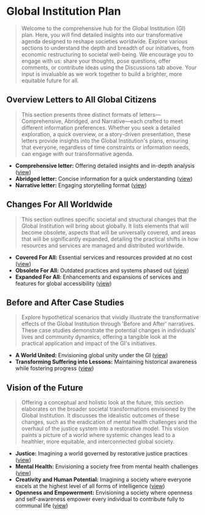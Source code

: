 # Global Institution Plan
> Welcome to the comprehensive hub for the Global Institution (GI) plan. Here, you will find detailed insights into our transformative agenda designed to reshape societies worldwide. Explore various sections to understand the depth and breadth of our initiatives, from economic restructuring to societal well-being. We encourage you to engage with us: share your thoughts, pose questions, offer comments, or contribute ideas using the Discussions tab above. Your input is invaluable as we work together to build a brighter, more equitable future for all.

## Overview Letters to All Global Citizens
> This section presents three distinct formats of letters—Comprehensive, Abridged, and Narrative—each crafted to meet different information preferences. Whether you seek a detailed exploration, a quick overview, or a story-driven presentation, these letters provide insights into the Global Institution's plans, ensuring that everyone, regardless of time constraints or information needs, can engage with our transformative agenda.
- **Comprehensive letter:** Offering detailed insights and in-depth analysis ([view](docs/letter-comprehensive.md))
- **Abridged letter:** Concise information for a quick understanding ([view](docs/letter-abridged.md))
- **Narrative letter:** Engaging storytelling format ([view](docs/letter-narrative.md))

## Changes For All Worldwide
> This section outlines specific societal and structural changes that the Global Institution will bring about globally. It lists elements that will become obsolete, aspects that will be universally covered, and areas that will be significantly expanded, detailing the practical shifts in how resources and services are managed and distributed worldwide. 
- **Covered For All:** Essential services and resources provided at no cost ([view](docs/all-covered.md))
- **Obsolete For All:** Outdated practices and systems phased out ([view](docs/all-obsolete.md))
- **Expanded For All:** Enhancements and expansions of services and features for global accessibility ([view](docs/all-expanded.md))

## Before and After Case Studies
> Explore hypothetical scenarios that vividly illustrate the transformative effects of the Global Institution through 'Before and After' narratives. These case studies demonstrate the potential changes in individuals' lives and community dynamics, offering a tangible look at the practical application and impact of the GI's initiatives.
- **A World United:** Envisioning global unity under the GI ([view](docs/case-study-global.md))
- **Transforming Suffering into Lessons:** Maintaining historical awareness while fostering progress ([view](docs/case-study-suffering.md))

## Vision of the Future
> Offering a conceptual and holistic look at the future, this section elaborates on the broader societal transformations envisioned by the Global Institution. It discusses the idealistic outcomes of these changes, such as the eradication of mental health challenges and the overhaul of the justice system into a restorative model. This vision paints a picture of a world where systemic changes lead to a healthier, more equitable, and interconnected global society.
- **Justice:** Imagining a world governed by restorative justice practices ([view](docs/vision-justice.md))
- **Mental Health:** Envisioning a society free from mental health challenges ([view](docs/vision-mental-health.md))
- **Creativity and Human Potential:** Imagining a society where everyone excels at the highest level of all forms of intelligence ([view](docs/vision-human-potential.md))
- **Openness and Empowerment:** Envisioning a society where openness and self-awareness empower every individual to contribute fully to communal life ([view](docs/vision-openness.md))
